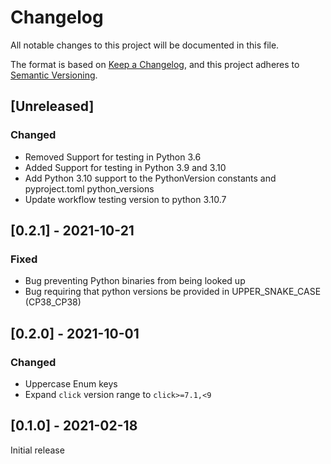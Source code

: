 # Changelog
All notable changes to this project will be documented in this file.

The format is based on [Keep a Changelog](https://keepachangelog.com/en/1.0.0/),
and this project adheres to [Semantic Versioning](https://semver.org/spec/v2.0.0.html).

## [Unreleased]

### Changed

* Removed Support for testing in Python 3.6
* Added Support for testing in Python 3.9 and 3.10
* Add Python 3.10 support to the PythonVersion constants and pyproject.toml python_versions
* Update workflow testing version to python 3.10.7

## [0.2.1] - 2021-10-21

### Fixed

* Bug preventing Python binaries from being looked up
* Bug requiring that python versions be provided in UPPER_SNAKE_CASE (CP38_CP38)

## [0.2.0] - 2021-10-01

### Changed

* Uppercase Enum keys
* Expand `click` version range to `click>=7.1,<9`

## [0.1.0] - 2021-02-18

Initial release
